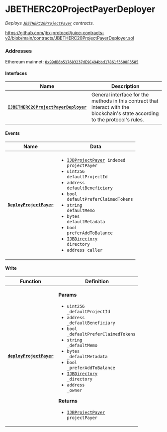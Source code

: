 # JBETHERC20ProjectPayerDeployer

_Deploys [`JBETHERC20ProjectPayer`](/api/contracts/or-utilities/jbetherc20projectpayer) contracts._

https://github.com/jbx-protocol/juice-contracts-v2/blob/main/contracts/JBETHERC20ProjectPayerDeployer.sol

### Addresses

Ethereum mainnet: [`0x99dB6b517683237dE9C494bbd17861f3608F3585`](https://etherscan.io/address/0x99dB6b517683237dE9C494bbd17861f3608F3585)

#### Interfaces

| Name                                                 | Description                                                                                                                              |
| ---------------------------------------------------- | ---------------------------------------------------------------------------------------------------------------------------------------- |
| [**`IJBETHERC20ProjectPayerDeployer`**](/api/interfaces/ijbetherc20projectpayerdeployer.md) | General interface for the methods in this contract that interact with the blockchain's state according to the protocol's rules. |


#### Events

| Name                                                                                                      | Data                                                                                                                                                                                                                                 |
| --------------------------------------------------------------------------------------------------------- | ------------------------------------------------------------------------------------------------------------------------------------------------------------------------------------------------------------------------------------ |
| [**`DeployProjectPayer`**](/api/contracts/or-utilities/jbetherc20projectpayerdeployer/events/deployprojectpayer.md)                                                                          | <ul><li><code>[IJBProjectPayer](/api/interfaces/ijbprojectpayer.md) indexed projectPayer</code></li><li><code>uint256 defaultProjectId</code></li><li><code>address defaultBeneficiary</code></li><li><code>bool defaultPreferClaimedTokens</code></li><li><code>string defaultMemo</code></li><li><code>bytes defaultMetadata</code></li><li><code>bool preferAddToBalance</code></li><li><code>[IJBDirectory](/api/interfaces/ijbdirectory.md) directory</code></li><li><code>address caller</code></li></ul>                  |


#### Write

| Function                                                                                                     | Definition                                                                                                                                                                                                                                                                                                                      |
| ------------------------------------------------------------------------------------------------------------ | ------------------------------------------------------------------------------------------------------------------------------------------------------------------------------------------------------------------------------------------------------------------------------------------------------------------------------- |
| [**`deployProjectPayer`**](/api/contracts/or-utilities/jbetherc20projectpayerdeployer/write/deployprojectpayer.md)                                                                        | <p><strong>Params</strong></p><ul><li><code>uint256 _defaultProjectId</code></li><li><code>address _defaultBeneficiary</code></li><li><code>bool _defaultPreferClaimedTokens</code></li><li><code>string _defaultMemo</code></li><li><code>bytes _defaultMetadata</code></li><li><code>bool _preferAddToBalance</code></li><li><code>[IJBDirectory](/api/interfaces/ijbdirectory.md) _directory</code></li><li><code>address _owner</code></li></ul><p><strong>Returns</strong></p><ul><li><code>[IJBProjectPayer](/api/interfaces/ijbprojectpayer.md) projectPayer</code></li></ul>                                            |
